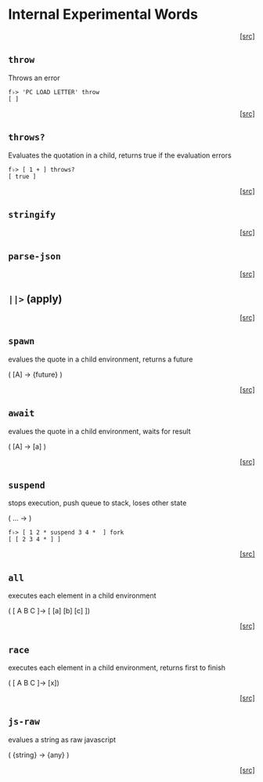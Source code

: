 # Internal Experimental Words
<div style="text-align: right"><a href="https:/github.com/Hypercubed/f-flat_node/blob/master/src/core/experimental.ts#L29">[src]</a></div>

## `throw`

Throws an error

```
f♭> 'PC LOAD LETTER' throw
[ ]
```
<div style="text-align: right"><a href="https:/github.com/Hypercubed/f-flat_node/blob/master/src/core/experimental.ts#L41">[src]</a></div>

## `throws?`

Evaluates the quotation in a child, returns true if the evaluation errors

```
f♭> [ 1 + ] throws?
[ true ]
```
<div style="text-align: right"><a href="https:/github.com/Hypercubed/f-flat_node/blob/master/src/core/experimental.ts#L55">[src]</a></div>

## `stringify`
<div style="text-align: right"><a href="https:/github.com/Hypercubed/f-flat_node/blob/master/src/core/experimental.ts#L67">[src]</a></div>

## `parse-json`
<div style="text-align: right"><a href="https:/github.com/Hypercubed/f-flat_node/blob/master/src/core/experimental.ts#L74">[src]</a></div>

## `||>` (apply)
<div style="text-align: right"><a href="https:/github.com/Hypercubed/f-flat_node/blob/master/src/core/experimental.ts#L81">[src]</a></div>

## `spawn`

evalues the quote in a child environment, returns a future

( [A] -> {future} )
<div style="text-align: right"><a href="https:/github.com/Hypercubed/f-flat_node/blob/master/src/core/experimental.ts#L90">[src]</a></div>

## `await`

evalues the quote in a child environment, waits for result

( [A] -> [a] )
<div style="text-align: right"><a href="https:/github.com/Hypercubed/f-flat_node/blob/master/src/core/experimental.ts#L101">[src]</a></div>

## `suspend`

stops execution, push queue to stack, loses other state

( ... -> )

```
f♭> [ 1 2 * suspend 3 4 *  ] fork
[ [ 2 3 4 * ] ]
```
<div style="text-align: right"><a href="https:/github.com/Hypercubed/f-flat_node/blob/master/src/core/experimental.ts#L121">[src]</a></div>

## `all`

executes each element in a child environment

( [ A B C ]-> [ [a] [b] [c] ])
<div style="text-align: right"><a href="https:/github.com/Hypercubed/f-flat_node/blob/master/src/core/experimental.ts#L132">[src]</a></div>

## `race`

executes each element in a child environment, returns first to finish

( [ A B C ]-> [x])
<div style="text-align: right"><a href="https:/github.com/Hypercubed/f-flat_node/blob/master/src/core/experimental.ts#L143">[src]</a></div>

## `js-raw`

evalues a string as raw javascript

( {string} -> {any} )
<div style="text-align: right"><a href="https:/github.com/Hypercubed/f-flat_node/blob/master/src/core/experimental.ts#L154">[src]</a></div>
